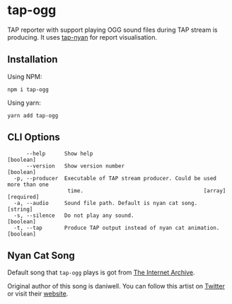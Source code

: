 # tap-ogg

TAP reporter with support playing OGG sound files during TAP stream is producing.
It uses [tap-nyan](https://github.com/LKay/tap-nyan) for report visualisation.

## Installation

Using NPM:

```
npm i tap-ogg
```

Using yarn:

```
yarn add tap-ogg
```

## CLI Options

```
      --help      Show help                                            [boolean]
      --version   Show version number                                  [boolean]
  -p, --producer  Executable of TAP stream producer. Could be used more than one
                   time.                                      [array] [required]
  -a, --audio     Sound file path. Default is nyan cat song.            [string]
  -s, --silence   Do not play any sound.                               [boolean]
  -t, --tap       Produce TAP output instead of nyan cat animation.    [boolean]
```

## Nyan Cat Song

Default song that `tap-ogg` plays is got from [The Internet Archive](https://archive.org/details/nyannyannyan).

Original author of this song is daniwell.
You can follow this artist on [Twitter](https://twitter.com/daniwell_aidn) or visit their [website](https://aidn.jp/daniwell/).
